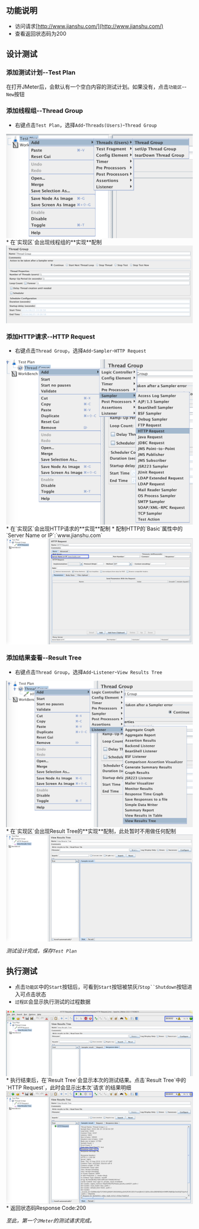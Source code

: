 ## 功能说明

* 访问请求[http://www.jianshu.com/](http://www.jianshu.com/)
* 查看返回状态码为200

## 设计测试

### 添加测试计划--Test Plan
 在打开JMeter后，会默认有一个空白内容的测试计划。如果没有，点击`功能区`--`New`按钮

### 添加线程组--Thread Group
* 右键点击`Test Plan`，选择`Add`-`Threads(Users)`-`Thread Group`
<img src='../img/New-ThreadGroup.png' align='center'/>
* 在`实现区`会出现线程组的**实现**配制
<img src='../img/ThreadGroup-config.png' align='center'/>

### 添加HTTP请求--HTTP Request
* 右键点击`Thread Group`，选择`Add`-`Sampler`-`HTTP Request`
<img src='../img/New-HttpRequest.png' align='center'>
* 在`实现区`会出现HTTP请求的**实现**配制
* 配制HTTP的`Basic`属性中的`Server Name or IP`:`www.jianshu.com`
<img src='../img/HttpRequest-config.png' align='center'>

### 添加结果查看--Result Tree
* 右键点击`Thread Group`，选择`Add`-`Listener`-`View Results Tree`
<img src='../img/New-ResultTree.png' align='center'>
* 在`实现区`会出现Result Tree的**实现**配制，此处暂时不用做任何配制
<img src='../img/ResultTree-Config.png' align='center'>

_测试设计完成，保存`Test Plan`_

## 执行测试
* 点击`功能区`中的`Start`按钮后，可看到`Start`按钮被禁灰/`Stop``Shutdown`按钮进入可点击状态
* `过程区`会显示执行测试的过程数据
<img src='../img/ExecuteProgress.png' align='center' >
* 执行结束后，在`Result Tree`会显示本次的测试结果。点击`Result Tree`中的`HTTP Request`，此时会显示出本次`请求`的结果明细
<img src='../img/ResultTree-Result.png' align='center' >
 * 返回状态码Response Code:200

_至此，第一个`JMeter`的测试请求完成。_
